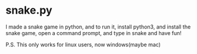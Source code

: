 # snake.py
I made a snake game in python, and to run it, install python3, and install the snake game, open a command prompt, and type in snake and have fun!



P.S. This only works for linux users, now windows(maybe mac)
